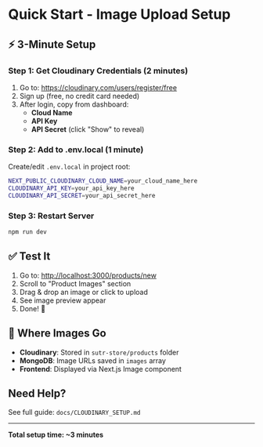 # Quick Start - Image Upload Setup

## ⚡ 3-Minute Setup

### Step 1: Get Cloudinary Credentials (2 minutes)

1. Go to: <https://cloudinary.com/users/register/free>
2. Sign up (free, no credit card needed)
3. After login, copy from dashboard:
   - **Cloud Name**
   - **API Key**
   - **API Secret** (click "Show" to reveal)

### Step 2: Add to .env.local (1 minute)

Create/edit `.env.local` in project root:

```bash
NEXT_PUBLIC_CLOUDINARY_CLOUD_NAME=your_cloud_name_here
CLOUDINARY_API_KEY=your_api_key_here
CLOUDINARY_API_SECRET=your_api_secret_here
```

### Step 3: Restart Server

```bash
npm run dev
```

## ✅ Test It

1. Go to: <http://localhost:3000/products/new>
2. Scroll to "Product Images" section
3. Drag & drop an image or click to upload
4. See image preview appear
5. Done! 🎉

## 📍 Where Images Go

- **Cloudinary**: Stored in `sutr-store/products` folder
- **MongoDB**: Image URLs saved in `images` array
- **Frontend**: Displayed via Next.js Image component

## Need Help?

See full guide: `docs/CLOUDINARY_SETUP.md`

---

**Total setup time: ~3 minutes**
